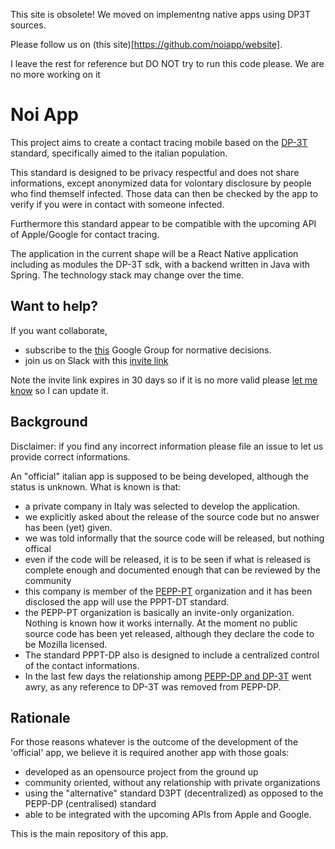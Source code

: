 This site is obsolete! We moved on implementng native apps using DP3T sources.

Please follow us on (this site)[https://github.com/noiapp/website].

I leave the rest for reference but DO NOT try to run this code please.  We are no more working on it


# Noi App

This project aims to create a contact tracing mobile based on the [DP-3T](https://github.com/DP-3T) standard, specifically aimed to the italian population.

This standard is designed to be privacy respectful and does not share informations, except anonymized data for volontary disclosure by people who find themself infected. Those data can then be checked by the app to verify if you were in contact with someone infected.

Furthermore this standard appear to be compatible with the upcoming API of Apple/Google for contact tracing.

The application in the current shape will be a React Native application including as modules the DP-3T sdk, with a backend written in Java with Spring. The technology stack may change over the time.

## Want to help?

If you want collaborate, 

- subscribe to the [this](https://groups.google.com/forum/#!forum/noiapp) Google Group for normative decisions.
- join us on Slack with this [invite link](https://join.slack.com/t/noiapp/shared_invite/zt-dzdakd34-KvCn3HMlebqTH4ewlGamhg) 

Note the invite link expires in 30 days so if it is no more valid please [let me know](http://linkedin.com/in/msciab) so I can update it.

## Background

Disclaimer: if you find any incorrect information please file an issue to let us provide correct informations.

An "official" italian app is supposed to be being developed, although the status is unknown. What is known is that:

- a private company in Italy was selected to develop the application.
- we explicitly asked about the release of the source code but no answer has been (yet) given.
- we was told informally that the source code will be released, but nothing offical
- even if the code will be released, it is to be seen if what is released is complete enough and documented enough that can be reviewed by the community
- this company is member of the  [PEPP-PT](https://github.com/pepp-pt/pepp-pt-documentation) organization and it has been disclosed the app will use the PPPT-DT standard.
- the PEPP-PT organization is basically an invite-only organization. Nothing is known how it works internally.  At the moment no public source code has been yet released, although they declare the code to be Mozilla licensed.
- The standard PPPT-DP also is designed to include a centralized control of the contact informations.
- In the last few days the relationship among [PEPP-DP and DP-3T](https://twitter.com/mikarv/status/1250850682904760320?s=20) went awry, as any reference to DP-3T was removed from PEPP-DP.

## Rationale

For those reasons whatever is the outcome of the development of the 'official' app, we believe it is required another app with  those goals:

- developed as an opensource project from the ground up 
- community oriented, without any relationship with private organizations
- using the "alternative" standard D3PT (decentralized) as opposed to the PEPP-DP (centralised) standard
- able to be integrated with the upcoming APIs from Apple and Google.

This is the main repository of this app.

